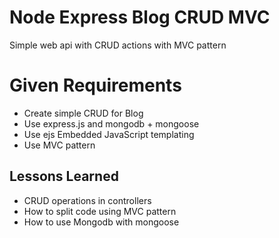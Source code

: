 # Node Express Blog CRUD MVC

Simple web api with CRUD actions with MVC pattern


# Given Requirements
- Create simple CRUD for Blog
- Use express.js and mongodb + mongoose
- Use ejs Embedded JavaScript templating
- Use MVC pattern




## Lessons Learned

- CRUD operations in controllers
- How to split code using MVC pattern
- How to use Mongodb with mongoose

